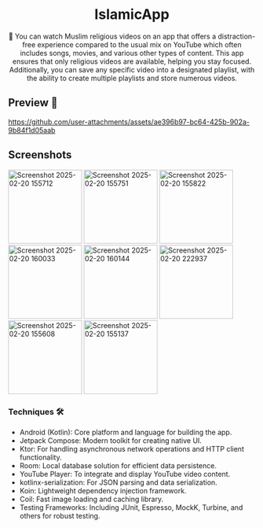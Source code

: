 <h1 align="center">
 IslamicApp
 </h1>

<p align="center"> 🕌 You can watch Muslim religious videos on an app that offers a distraction-free experience compared to the usual mix on YouTube which often includes songs, movies, and various other types of content. This app ensures that only religious videos are available, helping you stay focused. Additionally, you can save any specific video into a designated playlist, with the ability to create multiple playlists and store numerous videos. </p>



## Preview 📱

https://github.com/user-attachments/assets/ae396b97-bc64-425b-902a-9b84f1d05aab



## Screenshots

<img width="150" src="https://github.com/user-attachments/assets/6b38a5d7-4c52-452e-a2d2-e3a63e6345a3" alt="Screenshot 2025-02-20 155712">
<img width="150" src="https://github.com/user-attachments/assets/45dfce20-f3b6-4957-b1e2-61e787987ff0" alt="Screenshot 2025-02-20 155751">
<img width="150" src="https://github.com/user-attachments/assets/c59ec653-86a1-48fe-8308-5c3f1207ee03" alt="Screenshot 2025-02-20 155822">
<img width="150" src="https://github.com/user-attachments/assets/edf0014c-0a08-4369-a6c0-c7b484fa02af" alt="Screenshot 2025-02-20 160033">
<img width="150" src="https://github.com/user-attachments/assets/e849cc1a-f961-422f-bc70-c93e72cd4a89" alt="Screenshot 2025-02-20 160144">
<img width="150" src="https://github.com/user-attachments/assets/0c4606c8-4e30-4f25-b42f-d1b1ee277b05" alt="Screenshot 2025-02-20 222937">
<img width="150" src="https://github.com/user-attachments/assets/eac5705d-50e6-4162-973b-59d8de886f0a" alt="Screenshot 2025-02-20 155608">
<img width="150" src="https://github.com/user-attachments/assets/32806a50-7391-48b8-84cc-1db32537398a" alt="Screenshot 2025-02-20 155137">



### Techniques 🛠
- Android (Kotlin): Core platform and language for building the app.
- Jetpack Compose: Modern toolkit for creating native UI.
- Ktor: For handling asynchronous network operations and HTTP client functionality.
- Room: Local database solution for efficient data persistence.
- YouTube Player: To integrate and display YouTube video content.
- kotlinx-serialization: For JSON parsing and data serialization.
- Koin: Lightweight dependency injection framework.
- Coil: Fast image loading and caching library.
- Testing Frameworks: Including JUnit, Espresso, MockK, Turbine, and others for robust testing.
